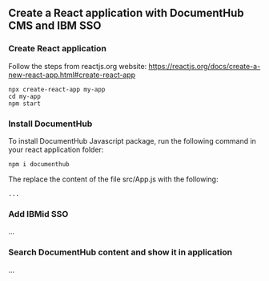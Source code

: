 ## Create a React application with DocumentHub CMS and IBM SSO


### Create React application

Follow the steps from reactjs.org website: https://reactjs.org/docs/create-a-new-react-app.html#create-react-app

```
npx create-react-app my-app
cd my-app
npm start
```


### Install DocumentHub

To install DocumentHub Javascript package, run the following command in your react application folder:

```
npm i documenthub
```

The replace the content of the file src/App.js with the following:

```
...
```


### Add IBMid SSO

...


### Search DocumentHub content and show it in application

...
